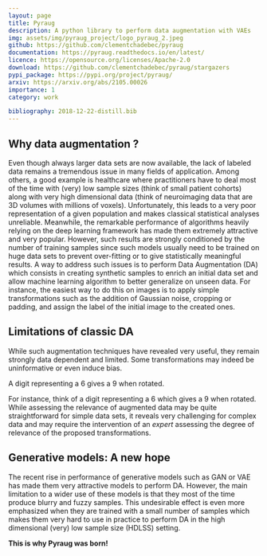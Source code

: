 ```yaml
---
layout: page
title: Pyraug
description: A python library to perform data augmentation with VAEs
img: assets/img/pyraug_project/logo_pyraug_2.jpeg
github: https://github.com/clementchadebec/pyraug
documentation: https://pyraug.readthedocs.io/en/latest/
licence: https://opensource.org/licenses/Apache-2.0
download: https://github.com/clementchadebec/pyraug/stargazers
pypi_package: https://pypi.org/project/pyraug/
arxiv: https://arxiv.org/abs/2105.00026
importance: 1
category: work

bibliography: 2018-12-22-distill.bib
---
```



<div class="row ml-0 mr-0 p-0">
    <div class="row ml-2 mr-2 p-10"></div>
    <div class="icon" data-toggle="tooltip" title="Code Repository">
            <a href="{{ project.github }}" target="_blank"><i class="fab fa-github gh-icon fa-2x"></i></a>
        </div>
    <div class="row ml-2 mr-2 p-10"></div>
        <div class="icon" data-toggle="tooltip" title="Documentation">
            <a href="{{ project.documentation }}" target="_blank"><i class="fas fa-book fa-2x"></i></a>
        </div>
    <div class="row ml-2 mr-2 p-10"></div>
        <div class="icon" data-toggle="tooltip" title="Pypi Package">
            <a href="{{ project.pypi_package }}" target="_blank"><i class="fab fa-python fa-2x"></i></a>
        </div>
    <div class="row ml-2 mr-2 p-10"></div>
        <div class="icon" data-toggle="tooltip" title="Arxiv">
            <a href="{{ project.arxiv }}" target="_blank"><i class="ai ai-arxiv fa-2x"></i></a>
        </div>
</div>

<p style="margin-bottom: 2em">
</p>

## Why data augmentation ?

Even <d-cite key="ucar_bridging_2019"></d-cite>
though always larger data sets are now available, the lack of labeled data remains a tremendous issue in many fields of application. Among others, a good example is healthcare where practitioners have to deal most of the time with (very) low sample sizes (think of small patient cohorts) along with very high dimensional data (think of neuroimaging data that are 3D volumes with millions of voxels). Unfortunately, this leads to a very poor representation of a given population and makes classical statistical analyses unreliable. Meanwhile, the remarkable performance of algorithms heavily relying on the deep learning framework has made them extremely attractive and very popular. However, such results are strongly conditioned by the number of training samples since such models usually need to be trained on huge data sets to prevent over-fitting or to give statistically meaningful results. A way to address such issues is to perform Data Augmentation (DA) which consists in creating synthetic samples to enrich an initial data set and allow machine learning algorithm to better generalize on unseen data. For instance, the easiest way to do this on images is to apply simple transformations such as the addition of Gaussian noise, cropping or padding, and assign the label of the initial image to the created ones.

## Limitations of classic DA

While such augmentation techniques have revealed very useful, they remain strongly data dependent and limited. Some transformations may indeed be uninformative or even induce bias.

<div class="row">
    <div class="col-sm mt-2 mt-md-0">
        <img class="img-fluid rounded z-depth-1" src="{{ '/assets/img/pyraug_project/nine_digits.png' | relative_url }}" alt="" title="example image"/>
    </div>
    <div class="col-sm mt-3 mt-md-0">
        <img class="img-fluid rounded z-depth-1" src="{{ '/assets/img/pyraug_project/nine_digits-rot.png' | relative_url }}" alt="" title="example image"/>
    </div>
</div>
<div class="caption">
    A digit representing a 6 gives a 9 when rotated.
</div>

For instance, think of a digit representing a 6 which gives a 9 when rotated. While assessing the relevance of augmented data may be quite straightforward for simple data sets, it reveals very challenging for complex data and may require the intervention of an _expert_ assessing the degree of relevance of the proposed transformations.

## Generative models: A new hope

The recent rise in performance of generative models such as GAN or VAE has made them very attractive models to perform DA. However, the main limitation to a wider use of these models is that they most of the time produce blurry and fuzzy samples. This undesirable effect is even more emphasized when they are trained with a small number of samples which makes them very hard to use in practice to perform DA in the high dimensional (very) low sample size (HDLSS) setting.

**This is why Pyraug was born!**
